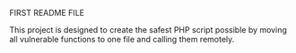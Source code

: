 FIRST README FILE

This project is designed to create the safest PHP script possible by moving all vulnerable functions to one file and calling them remotely.
